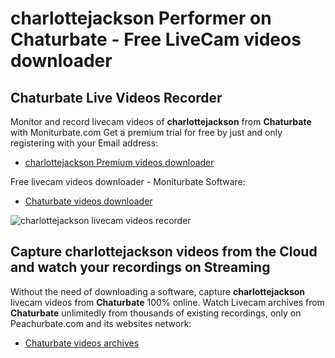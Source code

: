 # charlottejackson Performer on Chaturbate - Free LiveCam videos downloader

## Chaturbate Live Videos Recorder

Monitor and record livecam videos of **charlottejackson** from **Chaturbate** with Moniturbate.com
Get a premium trial for free by just and only registering with your Email address:
* [charlottejackson Premium videos downloader](https://moniturbate.com/request-demo-licence-key.html)

Free livecam videos downloader - Moniturbate Software:
* [Chaturbate videos downloader](https://moniturbate.com/moniturbate-download-software.html)

![charlottejackson livecam videos recorder](https://peachurnet.com/templates/moniturbate-software.png)


## Capture charlottejackson videos from the Cloud and watch your recordings on Streaming

Without the need of downloading a software, capture **charlottejackson** livecam videos from **Chaturbate** 100% online.
Watch Livecam archives from **Chaturbate** unlimitedly from thousands of existing recordings, only on Peachurbate.com and its websites network:
* [Chaturbate videos archives](https://peachurnet.com/)